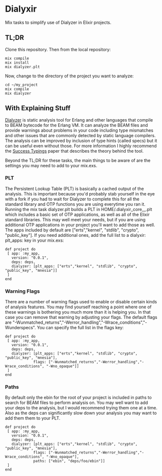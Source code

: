 # Dialyxir

Mix tasks to simplify use of Dialyzer in Elixir projects.

## TL;DR

Clone this repository. Then from the local repository:

    mix compile
    mix install
    mix dialyzer.plt     

Now, change to the directory of the project you want to analyze:

    cd ~/my_project
    mix compile
    mix dialyzer 

## With Explaining Stuff

[Dialyzer](http://www.erlang.org/doc/apps/dialyzer/dialyzer_chapter.html) is static analysis tool for Erlang and other languages that compile to BEAM bytecode for the Erlang VM. It can analyze the BEAM files and provide warnings about problems in your code including type mismatches and other issues that are commonly detected by static language compilers. The analysis can be improved by inclusion of type hints (called specs) but it can be useful even without those. For more information I highly recommend the [Success Typings](http://user.it.uu.se/~kostis/Papers/succ_types.pdf) paper that describes the theory behind the tool.


Beyond the TL;DR for these tasks, the main things to be aware of are the settings you may need to add to your mix.exs.

### PLT

The Persistent Lookup Table (PLT) is basically a cached output of the analysis. This is important because you'd probably stab yourself in the eye with a fork if you had to wait for Dialyzer to complete this for all the standard library and OTP functions you are using everytime you ran it. Running the mix task dialyzer.plt builds a PLT in HOME/.dialyxir_core_<OTP Version>_<Elixir Version>.plt which includes a basic set of OTP applications, as well as all of the Elixir standard libraries. This may well meet your needs, but if you are using additional OTP applications in your project you'll want to add those as well. The apps included by default are ["erts","kernel", "stdlib", "crypto", "public_key"]. If you need additional ones, add the full list to a dialyxir: plt_apps: key in your mix.exs:


    def project do
     [ app: :my_app,
       version: "0.0.1",
       deps: deps,
       dialyzer: [plt_apps: ["erts","kernel", "stdlib", "crypto", "public_key", "mnesia"]]
     ]
    end

### Warning Flags

There are a number of warning flags used to enable or disable certain kinds of analysis features. You may find yourself reaching a point where one of these warnings is bothering you much more than it is helping you. In that case you can remove that warning by adjusting your flags. The default flags are "-Wunmatched_returns","-Werror_handling","-Wrace_conditions","-Wunderspecs". You can specify the full list in the flags key:


    def project do
     [ app: :my_app,
       version: "0.0.1",
       deps: deps,
       dialyzer: [plt_apps: ["erts","kernel", "stdlib", "crypto", "public_key", "mnesia"],
                 flags: ["-Wunmatched_returns","-Werror_handling","-Wrace_conditions", "-Wno_opaque"]]
     ]
    end

### Paths

By default only the ebin for the root of your project is included in paths to search for BEAM files to perform analysis on. You may well want to add your deps to the analysis, but I would recommend trying them one at a time. Also as the deps can significantly slow down your analysis you may want to add them them to your PLT.


    def project do
     [ app: :my_app,
       version: "0.0.1",
       deps: deps,
       dialyzer: [plt_apps: ["erts","kernel", "stdlib", "crypto", "public_key", "mnesia"],
                 flags: ["-Wunmatched_returns","-Werror_handling","-Wrace_conditions", "-Wno_opaque"],
                 paths: ["ebin", "deps/foo/ebin"]]
     ]
    end

